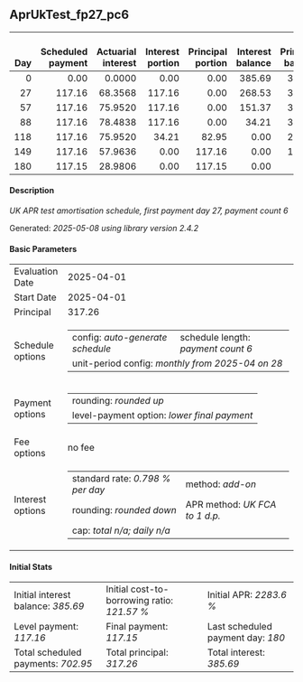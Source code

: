 <h2>AprUkTest_fp27_pc6</h2>
<table>
    <thead style="vertical-align: bottom;">
        <th style="text-align: right;">Day</th>
        <th style="text-align: right;">Scheduled payment</th>
        <th style="text-align: right;">Actuarial interest</th>
        <th style="text-align: right;">Interest portion</th>
        <th style="text-align: right;">Principal portion</th>
        <th style="text-align: right;">Interest balance</th>
        <th style="text-align: right;">Principal balance</th>
        <th style="text-align: right;">Total actuarial interest</th>
        <th style="text-align: right;">Total interest</th>
        <th style="text-align: right;">Total principal</th>
    </thead>
    <tr style="text-align: right;">
        <td class="ci00">0</td>
        <td class="ci01" style="white-space: nowrap;">0.00</td>
        <td class="ci02">0.0000</td>
        <td class="ci03">0.00</td>
        <td class="ci04">0.00</td>
        <td class="ci05">385.69</td>
        <td class="ci06">317.26</td>
        <td class="ci07">0.0000</td>
        <td class="ci08">0.00</td>
        <td class="ci09">0.00</td>
    </tr>
    <tr style="text-align: right;">
        <td class="ci00">27</td>
        <td class="ci01" style="white-space: nowrap;">117.16</td>
        <td class="ci02">68.3568</td>
        <td class="ci03">117.16</td>
        <td class="ci04">0.00</td>
        <td class="ci05">268.53</td>
        <td class="ci06">317.26</td>
        <td class="ci07">68.3568</td>
        <td class="ci08">117.16</td>
        <td class="ci09">0.00</td>
    </tr>
    <tr style="text-align: right;">
        <td class="ci00">57</td>
        <td class="ci01" style="white-space: nowrap;">117.16</td>
        <td class="ci02">75.9520</td>
        <td class="ci03">117.16</td>
        <td class="ci04">0.00</td>
        <td class="ci05">151.37</td>
        <td class="ci06">317.26</td>
        <td class="ci07">144.3089</td>
        <td class="ci08">234.32</td>
        <td class="ci09">0.00</td>
    </tr>
    <tr style="text-align: right;">
        <td class="ci00">88</td>
        <td class="ci01" style="white-space: nowrap;">117.16</td>
        <td class="ci02">78.4838</td>
        <td class="ci03">117.16</td>
        <td class="ci04">0.00</td>
        <td class="ci05">34.21</td>
        <td class="ci06">317.26</td>
        <td class="ci07">222.7927</td>
        <td class="ci08">351.48</td>
        <td class="ci09">0.00</td>
    </tr>
    <tr style="text-align: right;">
        <td class="ci00">118</td>
        <td class="ci01" style="white-space: nowrap;">117.16</td>
        <td class="ci02">75.9520</td>
        <td class="ci03">34.21</td>
        <td class="ci04">82.95</td>
        <td class="ci05">0.00</td>
        <td class="ci06">234.31</td>
        <td class="ci07">298.7447</td>
        <td class="ci08">385.69</td>
        <td class="ci09">82.95</td>
    </tr>
    <tr style="text-align: right;">
        <td class="ci00">149</td>
        <td class="ci01" style="white-space: nowrap;">117.16</td>
        <td class="ci02">57.9636</td>
        <td class="ci03">0.00</td>
        <td class="ci04">117.16</td>
        <td class="ci05">0.00</td>
        <td class="ci06">117.15</td>
        <td class="ci07">356.7083</td>
        <td class="ci08">385.69</td>
        <td class="ci09">200.11</td>
    </tr>
    <tr style="text-align: right;">
        <td class="ci00">180</td>
        <td class="ci01" style="white-space: nowrap;">117.15</td>
        <td class="ci02">28.9806</td>
        <td class="ci03">0.00</td>
        <td class="ci04">117.15</td>
        <td class="ci05">0.00</td>
        <td class="ci06">0.00</td>
        <td class="ci07">385.6889</td>
        <td class="ci08">385.69</td>
        <td class="ci09">317.26</td>
    </tr>
</table>
<h4>Description</h4>
<p><i>UK APR test amortisation schedule, first payment day 27, payment count 6</i></p>
<p>Generated: <i>2025-05-08 using library version 2.4.2</i></p>
<h4>Basic Parameters</h4>
<table>
    <tr>
        <td>Evaluation Date</td>
        <td>2025-04-01</td>
    </tr>
    <tr>
        <td>Start Date</td>
        <td>2025-04-01</td>
    </tr>
    <tr>
        <td>Principal</td>
        <td>317.26</td>
    </tr>
    <tr>
        <td>Schedule options</td>
        <td>
            <table>
                <tr>
                    <td>config: <i>auto-generate schedule</i></td>
                    <td>schedule length: <i><i>payment count</i> 6</i></td>
                </tr>
                <tr>
                    <td colspan="2" style="white-space: nowrap;">unit-period config: <i>monthly from 2025-04 on 28</i></td>
                </tr>
            </table>
        </td>
    </tr>
    <tr>
        <td>Payment options</td>
        <td>
            <table>
                <tr>
                    <td>rounding: <i>rounded up</i></td>
                </tr>
                <tr>
                    <td>level-payment option: <i>lower&nbsp;final&nbsp;payment</i></td>
                </tr>
            </table>
        </td>
    </tr>
    <tr>
        <td>Fee options</td>
        <td>no fee
        </td>
    </tr>
    <tr>
        <td>Interest options</td>
        <td>
            <table>
                <tr>
                    <td>standard rate: <i>0.798 % per day</i></td>
                    <td>method: <i>add-on</i></td>
                </tr>
                <tr>
                    <td>rounding: <i>rounded down</i></td>
                    <td>APR method: <i>UK FCA to 1 d.p.</i></td>
                </tr>
                <tr>
                    <td colspan="2">cap: <i>total <i>n/a</i>; daily <i>n/a</i></td>
                </tr>
            </table>
        </td>
    </tr>
</table>
<h4>Initial Stats</h4>
<table>
    <tr>
        <td>Initial interest balance: <i>385.69</i></td>
        <td>Initial cost-to-borrowing ratio: <i>121.57 %</i></td>
        <td>Initial APR: <i>2283.6 %</i></td>
    </tr>
    <tr>
        <td>Level payment: <i>117.16</i></td>
        <td>Final payment: <i>117.15</i></td>
        <td>Last scheduled payment day: <i>180</i></td>
    </tr>
    <tr>
        <td>Total scheduled payments: <i>702.95</i></td>
        <td>Total principal: <i>317.26</i></td>
        <td>Total interest: <i>385.69</i></td>
    </tr>
</table>